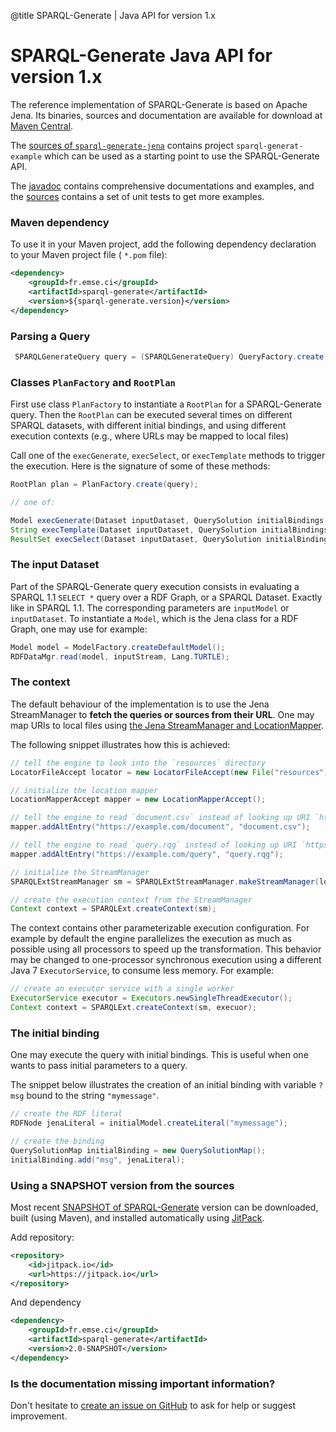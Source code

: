 @title SPARQL-Generate | Java API for version 1.x

# SPARQL-Generate Java API for version 1.x

The reference implementation of SPARQL-Generate is based on Apache Jena. Its binaries, sources and documentation are available for download at [Maven Central](http://search.maven.org/#search%7Cga%7C1%7Csparql-generate-jena%22). 

The [sources of `sparql-generate-jena`](https://github.com/sparql-generate/sparql-generate) contains project `sparql-generat-example` which can be used as a starting point to use the SPARQL-Generate API. 

The [javadoc](http://w3id.org/sparql-generate/apidocs/index.html) contains comprehensive documentations and examples, and the [sources](http://search.maven.org/#search%7Cga%7C1%7Csparql-generate) contains a set of unit tests to get more examples. 


### Maven dependency

To use it in your Maven project, add the following dependency declaration to your Maven project file ( `*.pom` file):

```xml
<dependency>
    <groupId>fr.emse.ci</groupId>
    <artifactId>sparql-generate</artifactId>
    <version>${sparql-generate.version}</version>
</dependency>
```

### Parsing a Query

```java
 SPARQLGenerateQuery query = (SPARQLGenerateQuery) QueryFactory.create(queryString, SPARQLGenerate.SYNTAX);
```

### Classes `PlanFactory` and `RootPlan`

First use class `PlanFactory` to instantiate a `RootPlan` for a SPARQL-Generate query. Then the `RootPlan` can be executed several times on different SPARQL datasets, with different initial bindings, and using different execution contexts (e.g., where URLs may be mapped to local files)

Call one of the `execGenerate`, `execSelect`, or `execTemplate` methods to trigger the execution. Here is the signature of some of these methods:

```java
RootPlan plan = PlanFactory.create(query);

// one of:

Model execGenerate(Dataset inputDataset, QuerySolution initialBindings, Context context);
String execTemplate(Dataset inputDataset, QuerySolution initialBindings, Context context);
ResultSet execSelect(Dataset inputDataset, QuerySolution initialBindings, Context context);
```


### The input Dataset

Part of the SPARQL-Generate query execution consists in evaluating a SPARQL 1.1 `SELECT *` query over a RDF Graph, or a SPARQL Dataset. Exactly like in SPARQL 1.1. The corresponding parameters are `inputModel` or `inputDataset`. To instantiate a `Model`, which is the Jena class for a RDF Graph, one may use for example:

```java
Model model = ModelFactory.createDefaultModel();
RDFDataMgr.read(model, inputStream, Lang.TURTLE);
```


### The context

The default behaviour of the implementation is to use the Jena StreamManager to **fetch the queries or sources from their URL**. One may map URIs to local files using [the Jena StreamManager and LocationMapper](http://jena.apache.org/documentation/io/rdf-input.html#streammanager-and-locationmapper).

The following snippet illustrates how this is achieved:


```java
// tell the engine to look into the `resources` directory 
LocatorFileAccept locator = new LocatorFileAccept(new File("resources").toURI().getPath());

// initialize the location mapper
LocationMapperAccept mapper = new LocationMapperAccept();

// tell the engine to read `document.csv` instead of looking up URI `https://example.com/document`
mapper.addAltEntry("https://example.com/document", "document.csv");

// tell the engine to read `query.rqg` instead of looking up URI `https://example.com/query`
mapper.addAltEntry("https://example.com/query", "query.rqg");

// initialize the StreamManager
SPARQLExtStreamManager sm = SPARQLExtStreamManager.makeStreamManager(locator, mapper);

// create the execution context from the StreamManager
Context context = SPARQLExt.createContext(sm);
```

The context contains other parameterizable execution configuration. For example by default the engine parallelizes the execution as much as possible using all processors to speed up the transformation. This behavior may be changed to one-processor synchronous execution using a different  Java 7 `ExecutorService`, to consume less memory. For example:

```java
// create an executor service with a single worker
ExecutorService executor = Executors.newSingleThreadExecutor();
Context context = SPARQLExt.createContext(sm, execuor);
```

### The initial binding

One may execute the query with initial bindings. This is useful when one wants to pass initial parameters to a query. 

The snippet below illustrates the creation of an initial binding with variable `?msg` bound to the string `"mymessage"`.

```java
// create the RDF literal
RDFNode jenaLiteral = initialModel.createLiteral("mymessage");

// create the binding
QuerySolutionMap initialBinding = new QuerySolutionMap();
initialBinding.add("msg", jenaLiteral);
```

### Using a SNAPSHOT version from the sources

Most recent [SNAPSHOT of SPARQL-Generate](https://github.com/sparql-generate/sparql-generate/releases/tag/2.0-SNAPSHOT) version can be downloaded, built (using Maven), and installed automatically using [JitPack](https://jitpack.io/docs/).

Add repository:

```xml
<repository>
    <id>jitpack.io</id>
    <url>https://jitpack.io</url>
</repository>
```

And dependency


```xml
<dependency>
    <groupId>fr.emse.ci</groupId>
    <artifactId>sparql-generate</artifactId>
    <version>2.0-SNAPSHOT</version>
</dependency>
```


### Is the documentation missing important information?

Don't hesitate to [create an issue on GitHub](https://github.com/sparql-generate/sparql-generate/issues/new) to ask for help or suggest improvement. 
